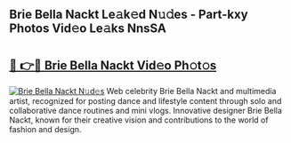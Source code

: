 ## Brie Bella Nackt Le𝚊k𝚎d N𝚞𝚍es - Part-kxy Photos Vid𝚎o Le𝚊ks NnsSA

# <h2><a href="http://fbasx94.evod.top/?m=Brie+Bella+Nackt">🔗 👉🔴 Brie Bella Nackt Vid𝚎o Ph𝚘t𝚘s</a></h2>

[![Brie Bella Nackt N𝚞d𝚎s](https://i.imgur.com/8V9OHl7.gif)](http://fbasx94.evod.top/?m=Brie+Bella+Nackt)
Web celebrity Brie Bella Nackt and multimedia artist, recognized for posting dance and lifestyle content through solo and collaborative dance routines and mini vlogs. Innovative designer Brie Bella Nackt, known for their creative vision and contributions to the world of fashion and design. 
